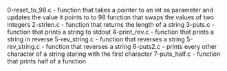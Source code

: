 0-reset_to_98.c - function that takes a pointer to an int as parameter and updates the value it points to to 98
function that swaps the values of two integers
2-strlen.c - function that returns the length of a string
3-puts.c - function that prints a string to stdout
4-print_rev.c - function that prints a string in reverse
5-rev_string.c - function that reverses a string
5-rev_string.c - function that reverses a string
6-puts2.c - prints every other character of a string staring with the first character
7-puts_half.c - function that prints half of a function
